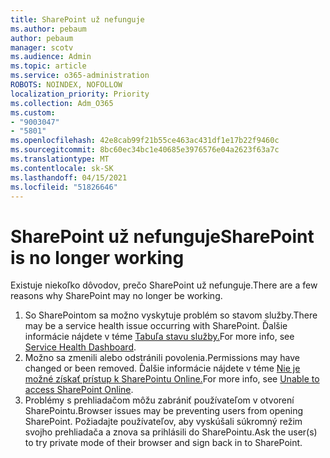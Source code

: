 ```yaml
---
title: SharePoint už nefunguje
ms.author: pebaum
author: pebaum
manager: scotv
ms.audience: Admin
ms.topic: article
ms.service: o365-administration
ROBOTS: NOINDEX, NOFOLLOW
localization_priority: Priority
ms.collection: Adm_O365
ms.custom:
- "9003047"
- "5801"
ms.openlocfilehash: 42e8cab99f21b55ce463ac431df1e17b22f9460c
ms.sourcegitcommit: 8bc60ec34bc1e40685e3976576e04a2623f63a7c
ms.translationtype: MT
ms.contentlocale: sk-SK
ms.lasthandoff: 04/15/2021
ms.locfileid: "51826646"
---
```

# <a name="sharepoint-is-no-longer-working"></a><span data-ttu-id="2a499-102">SharePoint už nefunguje</span><span class="sxs-lookup"><span data-stu-id="2a499-102">SharePoint is no longer working</span></span>

<span data-ttu-id="2a499-103">Existuje niekoľko dôvodov, prečo SharePoint už nefunguje.</span><span class="sxs-lookup"><span data-stu-id="2a499-103">There are a few reasons why SharePoint may no longer be working.</span></span>

1. <span data-ttu-id="2a499-104">So SharePointom sa možno vyskytuje problém so stavom služby.</span><span class="sxs-lookup"><span data-stu-id="2a499-104">There may be a service health issue occurring with SharePoint.</span></span> <span data-ttu-id="2a499-105">Ďalšie informácie nájdete v téme [Tabuľa stavu služby.](https://admin.microsoft.com/AdminPortal/Home#/servicehealth)</span><span class="sxs-lookup"><span data-stu-id="2a499-105">For more info, see [Service Health Dashboard](https://admin.microsoft.com/AdminPortal/Home#/servicehealth).</span></span>
2. <span data-ttu-id="2a499-106">Možno sa zmenili alebo odstránili povolenia.</span><span class="sxs-lookup"><span data-stu-id="2a499-106">Permissions may have changed or been removed.</span></span> <span data-ttu-id="2a499-107">Ďalšie informácie nájdete v téme [Nie je možné získať prístup k SharePointu Online.](https://docs.microsoft.com/sharepoint/troubleshoot/sharing-and-permissions/sharepoint-online-inaccessible)</span><span class="sxs-lookup"><span data-stu-id="2a499-107">For more info, see [Unable to access SharePoint Online](https://docs.microsoft.com/sharepoint/troubleshoot/sharing-and-permissions/sharepoint-online-inaccessible).</span></span>
3. <span data-ttu-id="2a499-108">Problémy s prehliadačom môžu zabrániť používateľom v otvorení SharePointu.</span><span class="sxs-lookup"><span data-stu-id="2a499-108">Browser issues may be preventing users from opening SharePoint.</span></span> <span data-ttu-id="2a499-109">Požiadajte používateľov, aby vyskúšali súkromný režim svojho prehliadača a znova sa prihlásili do SharePointu.</span><span class="sxs-lookup"><span data-stu-id="2a499-109">Ask the user(s) to try private mode of their browser and sign back in to SharePoint.</span></span>